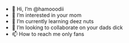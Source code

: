 - 👋 Hi, I’m @hamooodii
- 👀 I’m interested in your mom
- 🌱 I’m currently learning deez nuts
- 💞️ I’m looking to collaborate on your dads dick
- 📫 How to reach me only fans

<!---
hamooodii/hamooodii is a ✨ special ✨ repository because its `README.md` (this file) appears on your GitHub profile.
You can click the Preview link to take a look at your changes.
--->
